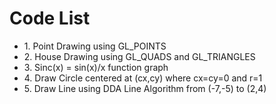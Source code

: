 # Code List

<ul>
	<li>1. Point Drawing using GL_POINTS</li>
	<li>2. House Drawing using GL_QUADS and GL_TRIANGLES</li>
	<li>3. Sinc(x) = sin(x)/x function graph</li>
	<li>4. Draw Circle centered at (cx,cy) where cx=cy=0 and r=1</li>
	<li>5. Draw Line using DDA Line Algorithm from (-7,-5) to (2,4)</li>
</ul>
